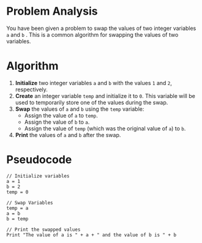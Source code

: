 # Problem Analysis

You have been given a problem to swap the values of two integer variables `a` and `b`
. This is a common algorithm for swapping the values of two variables.

# Algorithm

1. **Initialize** two integer variables `a` and `b` with the values `1` and `2`, respectively.
2. **Create** an integer variable `temp` and initialize it to `0`. This variable will be used to temporarily store one of the values during the swap.
3. **Swap** the values of `a` and `b` using the `temp` variable:
   - Assign the value of `a` to `temp`.
   - Assign the value of `b` to `a`.
   - Assign the value of `temp` (which was the original value of `a`) to `b`.
4. **Print** the values of `a` and `b` after the swap.

# Pseudocode

```plaintext
// Initialize variables
a = 1
b = 2
temp = 0

// Swap Variables
temp = a
a = b
b = temp

// Print the swapped values
Print "The value of a is " + a + " and the value of b is " + b
